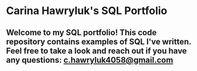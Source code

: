 # Carina Hawryluk's SQL Portfolio

## Welcome to my SQL portfolio! This code repository contains examples of SQL I've written. Feel free to take a look and reach out if you have any questions: c.hawryluk4058@gmail.com
